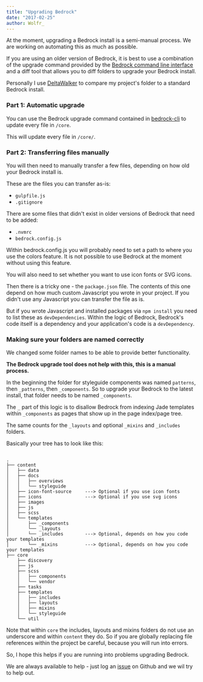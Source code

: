 ```yaml
---
title: "Upgrading Bedrock"
date: "2017-02-25"
author: Wolfr_
---
```


At the moment, upgrading a Bedrock install is a semi-manual process. We are working on automating this as much as possible.

If you are using an older version of Bedrock, it is best to use a combination of the upgrade command provided by the [Bedrock command line interface](https://github.com/mono-company/bedrock-cli) and a diff tool that allows you to diff folders to upgrade your Bedrock install.

Personally I use [DeltaWalker](https://www.deltawalker.com/) to compare my project's folder to a standard Bedrock install.

### Part 1: Automatic upgrade

You can use the Bedrock upgrade command contained in [bedrock-cli](https://github.com/mono-company/bedrock-cli) to update every file in `/core`.

This will update every file in `/core/`.

### Part 2: Transferring files manually

You will then need to manually transfer a few files, depending on how old your Bedrock install is.

These are the files you can transfer as-is:

- `gulpfile.js`
- `.gitignore`

There are some files that didn't exist in older versions of Bedrock that need to be added:

- `.nvmrc`
- `bedrock.config.js`

Within bedrock.config.js you will probably need to set a path to where you use the colors feature. It is not possible to use Bedrock at the moment without using this feature.

You will also need to set whether you want to use icon fonts or SVG icons.

Then there is a tricky one - the `package.json` file. The contents of this one depend on how much custom Javascript you wrote in your project. If you didn't use any Javascript you can transfer the file as is.

But if you wrote Javascript and installed packages via `npm install` you need to list these as `devDependencies`. Within the logic of Bedrock, Bedrock's code itself is a dependency and your application's code is a `devDependency`.

### Making sure your folders are named correctly

We changed some folder names to be able to provide better functionality.

**The Bedrock upgrade tool does not help with this, this is a manual process.**

In the beginning the folder for styleguide components was named `patterns`, then `_patterns`, then `_components`. So to upgrade your Bedrock to the latest install, that folder needs to be named `_components`.

The `_` part of this logic is to disallow Bedrock from indexing Jade templates within `_components` as pages that show up in the page index/page tree.

The same counts for the `_layouts` and optional `_mixins` and `_includes` folders.

Basically your tree has to look like this:

```

.
├── content
│   ├── data
│   ├── docs
│   │   ├── overviews
│   │   └── styleguide
│   ├── icon-font-source     ---> Optional if you use icon fonts
│   ├── icons                ---> Optional if you use svg icons
│   ├── images
│   ├── js
│   ├── scss
│   └── templates
│       ├── _components
│       └── _layouts
│       └── _includes        ---> Optional, depends on how you code your templates
│       └── _mixins          ---> Optional, depends on how you code your templates
├── core
    ├── discovery
    ├── js
    ├── scss
    │   ├── components
    │   └── vendor
    ├── tasks
    ├── templates
    │   ├── includes
    │   ├── layouts
    │   ├── mixins
    │   └── styleguide
    └── util
```

Note that within `core` the includes, layouts and mixins folders do not use an underscore and within `content` they do. So if you are globally replacing file references within the project be careful, because you will run into errors.

So, I hope this helps if you are running into problems upgrading Bedrock.

We are always available to help - just log an [issue](https://github.com/mono-company/bedrock/issues) on Github and we wil try to help out.
